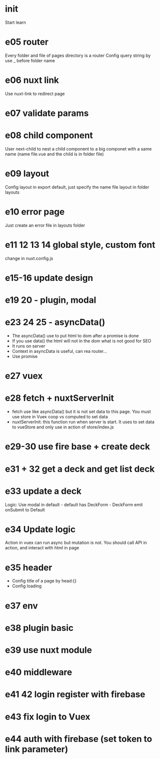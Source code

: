 # init
Start learn
# e05 router
Every folder and file of pages directory is a router
Config query string by use _ before folder name

# e06 nuxt link
Use nuxt-link to redirect page

# e07 validate params

# e08 child component
User next-child to nest a child component to a big componet with a same name (name file.vue and the child is in folder file)

# e09 layout
Config layout in export default, just specify the name file layout in folder layouts

# e10 error page 
Just create an error file in layouts folder

# e11 12 13 14 global style, custom font
change in nuxt.config.js

# e15-16 update design 

# e19 20 - plugin, modal

# e23 24 25 - asyncData()
- The asyncData() use to put html to dom after a promise is done 
- If you use data() the html  will not in the dom what is not good for SEO
- It runs on server 
- Context in asyncData is useful, can rea router...
- Use promise
# e27 vuex
# e28 fetch + nuxtServerInit
- fetch use like asyncData() but it is not set data to this page. You must use store in Vuex coop vs computed to set data
- nuxtServerInit: this function run when server is start. It uses to set data to vueStore and only use in action of store/index.js
# e29-30 use fire base + create deck
# e31 + 32 get a deck and get list deck
# e33 update a deck
Logic: Use modal in default - default has DeckForm - DeckForm emit onSubmit to Default 
# e34 Update logic 
Action in vuex can run async but mutation is not.
You should call API in action, and interact with html in page

# e35 header
- Config title of a page by head:{}
- Config loading
# e37 env
# e38 plugin basic
# e39 use nuxt module
# e40 middleware
# e41 42 login register with firebase 
# e43 fix login to Vuex
# e44 auth with firebase (set token to link parameter)
